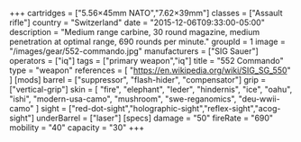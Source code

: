 +++
cartridges = ["5.56×45mm NATO","7.62×39mm"]
classes = ["Assault rifle"]
country = "Switzerland"
date = "2015-12-06T09:33:00-05:00"
description = "Medium range carbine, 30 round magazine, medium penetration at optimal range, 690 rounds per minute."
groupId = 1
image = "/images/gear/552-commando.jpg"
manufacturers = ["SIG Sauer"]
operators = ["iq"]
tags = ["primary weapon","iq"]
title = "552 Commando"
type = "weapon"
references = [
  "https://en.wikipedia.org/wiki/SIG_SG_550"
]
[mods]
  barrel = ["suppressor", "flash-hider", "compensator"]
  grip = ["vertical-grip"]
  skin = [
    "fire",
    "elephant",
    "leder",
    "hindernis",
    "ice",
    "oahu",
    "ishi",
    "modern-usa-camo",
    "mushroom",
    "swe-reganomics",
    "deu-wwii-camo"
  ]
  sight = ["red-dot-sight","holographic-sight","reflex-sight","acog-sight"]
  underBarrel = ["laser"]
[specs]
  damage = "50"
  fireRate = "690"
  mobility = "40"
  capacity = "30"
+++
